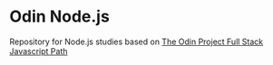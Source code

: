 # Odin Node.js
Repository for Node.js studies based on [The Odin Project Full Stack Javascript Path](https://www.theodinproject.com/)
